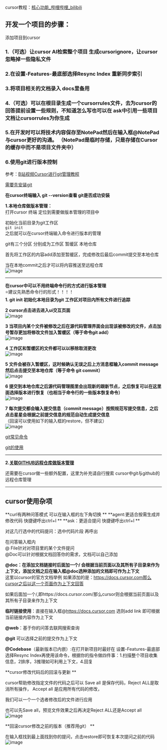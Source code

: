 cursor教程：[核心功能_哔哩哔哩_bilibili](https://www.bilibili.com/video/BV1yorUYWEGD?spm_id_from=333.788.videopod.sections&vd_source=b9c639db66d1d92699bdd73eff797082&p=4)

## 开发一个项目的步骤：  
添加项目到cursor  
### **1.（可选）让cursor AI检索整个项目 生成cursorignore，让cursor忽略掉一些隐私文件**  

### **2.在设置-Features-最底部选择Resync Index 重新同步索引**  

### **3.将项目相关的文档录入 docs里备用**  

### **4.（可选）可以在根目录生成一个cursorrules文件，去为cursor的回答提前设置一些规则，不知道怎么写也可以在 ask中引用一些项目文档让cursorrules为你生成**


### **5.在开发时可以将技术内容保存至NotePad然后在输入框@NotePad 与cursor更好的沟通。 （NotePad是临时存储，只是存储在Cursor的缓存中而不是项目文件夹中）**  

### **6.使用git进行版本控制**  
参考：[B站视频Cursor进行git管理教程](https://www.bilibili.com/video/BV1dHrYYwEUH/?spm_id_from=333.337.search-card.all.click&vd_source=b9c639db66d1d92699bdd73eff797082)

 [需要先安装git](https://github.com/Zorinman/git-github/blob/main/git%E4%B8%8Egithub/git%E5%92%8Cgithub%E7%9A%84%E5%85%B3%E7%B3%BB.md)

**在cursor终端输入 git --version查看 git是否成功安装**  




**1.本地仓库做版本管理：**  
打开cursor 终端 定位到需要做版本管理的项目中 

初始化当前目录为git工作区  
`git init`  
之后就可以在cursor终端输入命令进行版本的管理  

git有三个分区 分别成为工作区 暂缓区 本地仓库  

首先将工作区的内容add添加至暂缓区，完成修改后最后commit提交至本地仓库 

当在本地commit之后才可以将内容推送至远程仓库  
![image](https://github.com/user-attachments/assets/a8610637-c98e-4312-ba86-647e90343c46)  

--------
**在cursor中可以不用终端命令行的方式进行版本管理**  
⭐建议先熟悉命令行的形式！！！！  
**1. git init 初始化本地目录为git 工作区对项目内所有文件进行追踪**  

**2 cursor点击进去进入ui交互页面**  
![image](https://github.com/user-attachments/assets/228ab7f2-d11a-4441-a66a-65295683b7c5) 


**3 当项目内某个文件被修改之后在源代码管理界面会出现该被修改的文件，点击加号暂存更加将修改文件加入暂缓区（等于命令git add）**  
![image](https://github.com/user-attachments/assets/95d6f255-bc40-4190-aaec-b5e681bbbeee)  


**4 工作区和暂缓区的文件都可以以移除取消更改**    
![image](https://github.com/user-attachments/assets/c5327112-5d08-4f9a-82fd-d8467f3a9640)  


**5 文件会被存入暂缓区，这时候确认无误之后上方消息框输入commit message然后点击提交至本地仓库（等于命令 git commit）**  
![image](https://github.com/user-attachments/assets/494accf7-c784-4a9e-bf93-a9d7df1827c8)  


**6 提交到本地仓库之后源代码管理图里会出现新的跟新节点，之后恢复可以在这里面选择版本进行恢复（也相当于命令行的一些版本恢复命令）**   
![image](https://github.com/user-attachments/assets/b2de6171-96d6-4187-bb26-2c97084d2ac8)  


**7 每次提交都会输入提交信息（commit message）按照规范写提交信息，之后点击星星会根据之前提交信息的规范自动生成提交信息**    
（回滚可以使用如下的输入框的restore，但不建议）  
![image](https://github.com/user-attachments/assets/604ce18f-330b-4073-b410-ade3e610e85c)  


[git常见命令](https://github.com/Zorinman/git-github/blob/main/git%E4%B8%8Egithub/git%E7%9A%84%E5%9F%BA%E6%9C%AC%E5%91%BD%E4%BB%A4.md)  

[git的使用](https://github.com/Zorinman/git-github/blob/main/git%E4%B8%8Egithub/git%E7%9A%84%E4%BD%BF%E7%94%A8.md)

--------

**2.[关联GITHUB远程仓库做版本管理](https://github.com/Zorinman/git-github/blob/main/git%E4%B8%8Egithub/git%E7%9A%84%E4%BD%BF%E7%94%A8.md)**

还需要在cursor做一些额外配置，这里为补充请自行搜索 cursor中git与github的远程仓库管理  


--------------------------------------------------------
## cursor使用杂项  
**curl有两种问答模式 可以在输入框的左下角切换 ** 
**agent:更适合按需生成并修改代码 快捷键呼出ctrl+I   **
**ask：更适合提问 快捷键呼出ctrl+l   **


对这几行选中的代码提问：选中代码片段 再呼出   

在问答输入框内  
@ File针对对项目里的某个文件提问  
@Doc可以针对根据文档回答你的需求，文档可以自己添加  


**@doc：在添加文档链接时后面加一个/ 会根据当前页面以及其所有子目录来作为上下文，添加文档之后在输入框@doc选种添加的文档即可作为上下文**  
这里以cursor的官方文档举例
如果添加的是：https://docs.cursor.com那么cursor之后以这一个页面作为上下文回答  

如果后面加一个/,即https://docs.cursor.com/那么cursor则会根据当前页面以及其所有子目录来作为上下文  

**临时链接使用**：直接在输入框@https://docs.cursor.com 选则add link 即可根据当前链接内容作为上下文  

**@web**：基于你的问答去联网搜索查询  

**@git** 可以选择之前的提交作为上下文  

**@Codebase**（最新版本已内嵌）:在打开新项目时最好在 设置-Features-最底部选择Resync Index再使用该命令，根据你的指令做四件事：1.扫描整个项目收集信息，2排序，3推理如可利用上下文，4.回复   

**cursor修改代码后的回滚与更新  **

cursor帮助修改指定文件的代码之后可以 Save all 是保存代码，Reject ALL是取消所有操作， Accept all 是应用所有代码的修改，   

我们可以一个一个选者修改后的文件进行应用  

也可以先Save all，预览文件效果之后再决定Reject ALL还是Accept all  
![image](https://github.com/user-attachments/assets/59d5ba4f-0d20-414f-abcd-71784d335b45)





**回滚cursor修改之前的版本（推荐用git）  **

在输入框找到最上面找到你的提问，点击restore即可恢复本次提问之前的代码  
![image](https://github.com/user-attachments/assets/16193e80-2582-4be5-88bf-4515ea82e40f)



